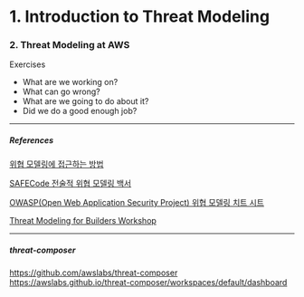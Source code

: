 # 1. Introduction to Threat Modeling

### 2. Threat Modeling at AWS

Exercises

- What are we working on?
- What can go wrong?
- What are we going to do about it?
- Did we do a good enough job?

---

##### References

[위협 모델링에 접근하는 방법](https://aws.amazon.com/ko/blogs/security/how-to-approach-threat-modeling/)

[SAFECode 전술적 위협 모델링 백서](https://safecode.org/wp-content/uploads/2017/05/SAFECode_TM_Whitepaper.pdf)

[OWASP(Open Web Application Security Project) 위협 모델링 치트 시트](https://cheatsheetseries.owasp.org/cheatsheets/Threat_Modeling_Cheat_Sheet.html)

[Threat Modeling for Builders Workshop](https://explore.skillbuilder.aws/learn/course/external/view/elearning/13274/threat-modeling-the-right-way-for-builders-workshop)

---

##### threat-composer

https://github.com/awslabs/threat-composer
https://awslabs.github.io/threat-composer/workspaces/default/dashboard
